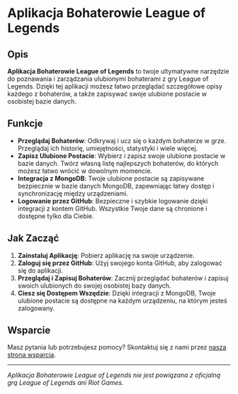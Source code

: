 # Aplikacja Bohaterowie League of Legends

## Opis
**Aplikacja Bohaterowie League of Legends** to twoje ultymatywne narzędzie do poznawania i zarządzania ulubionymi bohaterami z gry League of Legends. Dzięki tej aplikacji możesz łatwo przeglądać szczegółowe opisy każdego z bohaterów, a także zapisywać swoje ulubione postacie w osobistej bazie danych.

## Funkcje

- **Przeglądaj Bohaterów**: Odkrywaj i ucz się o każdym bohaterze w grze. Przeglądaj ich historię, umiejętności, statystyki i wiele więcej.
- **Zapisz Ulubione Postacie**: Wybierz i zapisz swoje ulubione postacie w bazie danych. Twórz własną listę najlepszych bohaterów, do których możesz łatwo wrócić w dowolnym momencie.
- **Integracja z MongoDB**: Twoje ulubione postacie są zapisywane bezpiecznie w bazie danych MongoDB, zapewniając łatwy dostęp i synchronizację między urządzeniami.
- **Logowanie przez GitHub**: Bezpieczne i szybkie logowanie dzięki integracji z kontem GitHub. Wszystkie Twoje dane są chronione i dostępne tylko dla Ciebie.

## Jak Zacząć

1. **Zainstaluj Aplikację**: Pobierz aplikację na swoje urządzenie.
2. **Zaloguj się przez GitHub**: Użyj swojego konta GitHub, aby zalogować się do aplikacji.
3. **Przeglądaj i Zapisuj Bohaterów**: Zacznij przeglądać bohaterów i zapisuj swoich ulubionych do swojej osobistej bazy danych.
4. **Ciesz się Dostępem Wszędzie**: Dzięki integracji z MongoDB, Twoje ulubione postacie są dostępne na każdym urządzeniu, na którym jesteś zalogowany.

## Wsparcie

Masz pytania lub potrzebujesz pomocy? Skontaktuj się z nami przez [nasza strona wsparcia](#).

---

*Aplikacja Bohaterowie League of Legends nie jest powiązana z oficjalną grą League of Legends ani Riot Games.*

